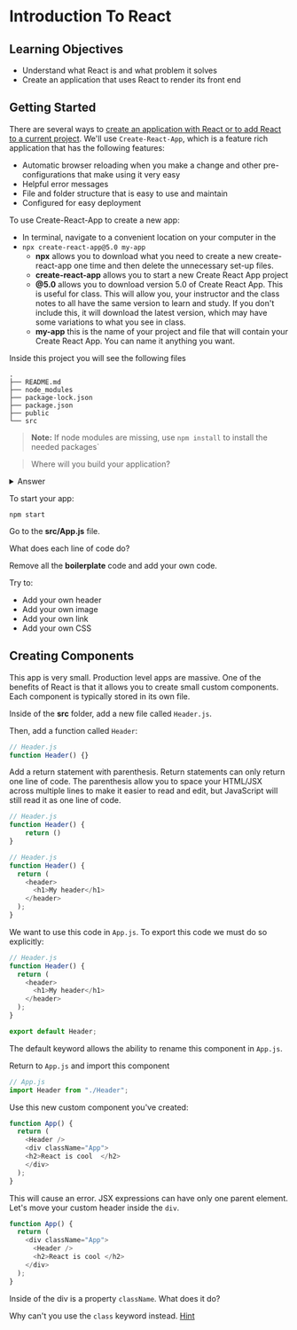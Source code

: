 # Introduction To React

## Learning Objectives

- Understand what React is and what problem it solves
- Create an application that uses React to render its front end

## Getting Started

There are several ways to [create an application with React or to add React to a current project](https://reactjs.org/docs/getting-started.html). We'll use `Create-React-App`, which is a feature rich application that has the following features:

- Automatic browser reloading when you make a change and other pre-configurations that make using it very easy
- Helpful error messages
- File and folder structure that is easy to use and maintain
- Configured for easy deployment

To use Create-React-App to create a new app:

- In terminal, navigate to a convenient location on your computer in the
- `npx create-react-app@5.0 my-app`
  - **npx** allows you to download what you need to create a new create-react-app one time and then delete the unnecessary set-up files.
  - **create-react-app** allows you to start a new Create React App project
  - **@5.0** allows you to download version 5.0 of Create React App. This is useful for class. This will allow you, your instructor and the class notes to all have the same version to learn and study. If you don't include this, it will download the latest version, which may have some variations to what you see in class.
  - **my-app** this is the name of your project and file that will contain your Create React App. You can name it anything you want.

Inside this project you will see the following files

```
.
├── README.md
├── node_modules
├── package-lock.json
├── package.json
├── public
└── src
```

> **Note:** If node modules are missing, use `npm install` to install the needed packages`

> Where will you build your application?

<details><summary>Answer</summary>

You will work inside the `src` folder.

You can also go into the `public` and change information in the `head` of the `index.html` file. For example, you can change the name of the app from `React App` to whatever you want.

</details>

To start your app:

```
npm start
```

Go to the **src/App.js** file.

What does each line of code do?

Remove all the **boilerplate** code and add your own code.

Try to:

- Add your own header
- Add your own image
- Add your own link
- Add your own CSS

## Creating Components

This app is very small. Production level apps are massive. One of the benefits of React is that it allows you to create small custom components. Each component is typically stored in its own file.

Inside of the **src** folder, add a new file called `Header.js`.

Then, add a function called `Header`:

```js
// Header.js
function Header() {}
```

Add a return statement with parenthesis. Return statements can only return one line of code. The parenthesis allow you to space your HTML/JSX across multiple lines to make it easier to read and edit, but JavaScript will still read it as one line of code.

```js
// Header.js
function Header() {
    return ()
}
```

```js
// Header.js
function Header() {
  return (
    <header>
      <h1>My header</h1>
    </header>
  );
}
```

We want to use this code in `App.js`. To export this code we must do so explicitly:

```js
// Header.js
function Header() {
  return (
    <header>
      <h1>My header</h1>
    </header>
  );
}

export default Header;
```

The default keyword allows the ability to rename this component in `App.js`.

Return to `App.js` and import this component

```js
// App.js
import Header from "./Header";
```

Use this new custom component you've created:

```js
function App() {
  return (
    <Header />
    <div className="App">
    <h2>React is cool  </h2>
    </div>
  );
}
```

This will cause an error. JSX expressions can have only one parent element. Let's move your custom header inside the `div`.

```js
function App() {
  return (
    <div className="App">
      <Header />
      <h2>React is cool </h2>
    </div>
  );
}
```

Inside of the div is a property `className`. What does it do?

Why can't you use the `class` keyword instead. [Hint](https://www.w3schools.com/js/js_reserved.asp)
